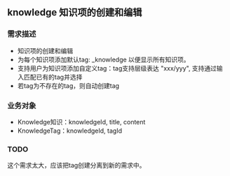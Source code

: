 ## knowledge 知识项的创建和编辑
### 需求描述
- 知识项的创建和编辑
- 为每个知识项添加默认tag: _knowledge 以便显示所有知识项。
- 支持用户为知识项添加自定义tag：tag支持层级表达 "xxx/yyy", 支持通过输入匹配已有的tag并选择
- 若tag为不存在的tag，则自动创建tag

### 业务对象
- Knowledge知识：knowledgeId, title, content
- KnowledgeTag：knowledgeId, tagId

### TODO
这个需求太大，应该把tag创建分离到新的需求中。
